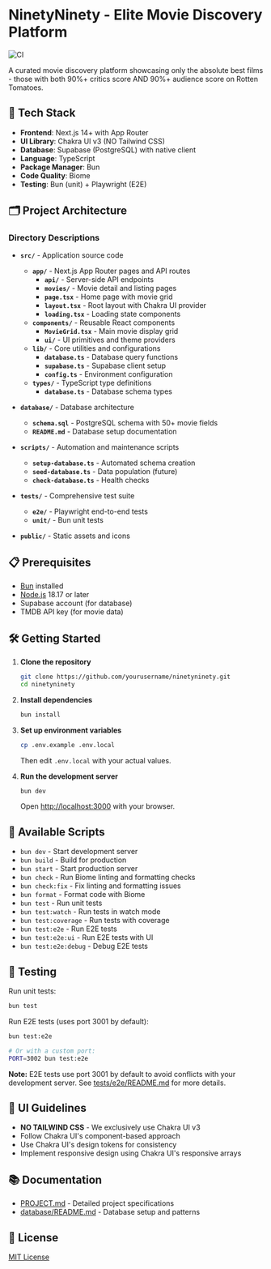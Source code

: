 # NinetyNinety - Elite Movie Discovery Platform

![CI](https://github.com/YOUR_USERNAME/ninetyninety/workflows/CI/badge.svg)

A curated movie discovery platform showcasing only the absolute best films - those with both 90%+ critics score AND 90%+ audience score on Rotten Tomatoes.

## 🚀 Tech Stack

- **Frontend**: Next.js 14+ with App Router
- **UI Library**: Chakra UI v3 (NO Tailwind CSS)
- **Database**: Supabase (PostgreSQL) with native client
- **Language**: TypeScript
- **Package Manager**: Bun
- **Code Quality**: Biome
- **Testing**: Bun (unit) + Playwright (E2E)

## 🗂️ Project Architecture


### Directory Descriptions

- **`src/`** - Application source code
  - **`app/`** - Next.js App Router pages and API routes
    - **`api/`** - Server-side API endpoints
    - **`movies/`** - Movie detail and listing pages
    - **`page.tsx`** - Home page with movie grid
    - **`layout.tsx`** - Root layout with Chakra UI provider
    - **`loading.tsx`** - Loading state components
  - **`components/`** - Reusable React components
    - **`MovieGrid.tsx`** - Main movie display grid
    - **`ui/`** - UI primitives and theme providers
  - **`lib/`** - Core utilities and configurations
    - **`database.ts`** - Database query functions
    - **`supabase.ts`** - Supabase client setup
    - **`config.ts`** - Environment configuration
  - **`types/`** - TypeScript type definitions
    - **`database.ts`** - Database schema types

- **`database/`** - Database architecture
  - **`schema.sql`** - PostgreSQL schema with 50+ movie fields
  - **`README.md`** - Database setup documentation

- **`scripts/`** - Automation and maintenance scripts
  - **`setup-database.ts`** - Automated schema creation
  - **`seed-database.ts`** - Data population (future)
  - **`check-database.ts`** - Health checks

- **`tests/`** - Comprehensive test suite
  - **`e2e/`** - Playwright end-to-end tests
  - **`unit/`** - Bun unit tests

- **`public/`** - Static assets and icons

## 📋 Prerequisites

- [Bun](https://bun.sh/) installed
- [Node.js](https://nodejs.org/) 18.17 or later
- Supabase account (for database)
- TMDB API key (for movie data)

## 🛠️ Getting Started

1. **Clone the repository**
   ```bash
   git clone https://github.com/yourusername/ninetyninety.git
   cd ninetyninety
   ```

2. **Install dependencies**
   ```bash
   bun install
   ```

3. **Set up environment variables**
   ```bash
   cp .env.example .env.local
   ```
   Then edit `.env.local` with your actual values.

4. **Run the development server**
   ```bash
   bun dev
   ```

   Open [http://localhost:3000](http://localhost:3000) with your browser.

## 📝 Available Scripts

- `bun dev` - Start development server
- `bun build` - Build for production
- `bun start` - Start production server
- `bun check` - Run Biome linting and formatting checks
- `bun check:fix` - Fix linting and formatting issues
- `bun format` - Format code with Biome
- `bun test` - Run unit tests
- `bun test:watch` - Run tests in watch mode
- `bun test:coverage` - Run tests with coverage
- `bun test:e2e` - Run E2E tests
- `bun test:e2e:ui` - Run E2E tests with UI
- `bun test:e2e:debug` - Debug E2E tests

## 🧪 Testing

Run unit tests:
```bash
bun test
```

Run E2E tests (uses port 3001 by default):
```bash
bun test:e2e

# Or with a custom port:
PORT=3002 bun test:e2e
```

**Note:** E2E tests use port 3001 by default to avoid conflicts with your development server. See [tests/e2e/README.md](tests/e2e/README.md) for more details.

## 🎨 UI Guidelines

- **NO TAILWIND CSS** - We exclusively use Chakra UI v3
- Follow Chakra UI's component-based approach
- Use Chakra UI's design tokens for consistency
- Implement responsive design using Chakra UI's responsive arrays

## 📚 Documentation

- [PROJECT.md](./PROJECT.md) - Detailed project specifications
- [database/README.md](./database/README.md) - Database setup and patterns


## 📄 License

[MIT License](LICENSE)
